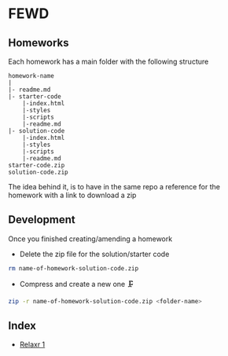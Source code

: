 # FEWD

## Homeworks

Each homework has a main folder with the following structure

```text
homework-name
|
|- readme.md
|- starter-code
    |-index.html
    |-styles
    |-scripts
    |-readme.md
|- solution-code
    |-index.html
    |-styles
    |-scripts
    |-readme.md
starter-code.zip
solution-code.zip
```

The idea behind it, is to have in the same repo a reference for the homework with a link to download a zip

## Development

Once you finished creating/amending a homework

- Delete the zip file for the solution/starter code

```sh
rm name-of-homework-solution-code.zip
```

- Compress and create a new one 🗜

```sh
zip -r name-of-homework-solution-code.zip <folder-name>
```

## Index

- [Relaxr 1](./relaxr-1)
